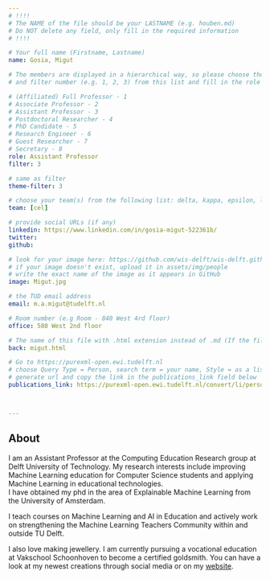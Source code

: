 ```yaml
---
# !!!!
# The NAME of the file should be your LASTNAME (e.g. houben.md)
# Do NOT delete any field, only fill in the required information
# !!!! 

# Your full name (Firstname, Lastname)
name: Gosia, Migut

# The members are displayed in a hierarchical way, so please choose the role (e.g. Full Professor, Assistant Professor etc) 
# and filter number (e.g. 1, 2, 3) from this list and fill in the role and filter from below:

# (Affiliated) Full Professor - 1
# Associate Professor - 2
# Assistant Professor - 3
# Postdoctoral Researcher - 4
# PhD Candidate - 5
# Research Engineer - 6 
# Guest Researcher - 7
# Secretary - 8
role: Assistant Professor
filter: 3

# same as filter
theme-filter: 3

# choose your team(s) from the following list: delta, kappa, epsilon, lambda, cel
team: [cel]

# provide social URLs (if any)
linkedin: https://www.linkedin.com/in/gosia-migut-522361b/
twitter: 
github: 

# look for your image here: https://github.com/wis-delft/wis-delft.github.io/tree/master/assets/img/people 
# if your image doesn't exist, upload it in assets/img/people 
# write the exact name of the image as it appears in GitHub  
image: Migut.jpg

# the TUD email address
email: m.a.migut@tudelft.nl

# Room number (e.g Room - 840 West 4rd floor)
office: 580 West 2nd floor

# The name of this file with .html extension instead of .md (If the filename is ionescu.md, the "back" field will be ionescu.html)
back: migut.html

# Go to https://purexml-open.ewi.tudelft.nl 
# choose Query Type = Person, search term = your name, Style = as a list
# generate url and copy the link in the publications_link field below
publications_link: https://purexml-open.ewi.tudelft.nl/convert/li/persons/36a81900-2be5-4a34-809f-9135c1bc841f



---
```


## About
I am an Assistant Professor at the Computing Education Research group at Delft University of Technology. My research interests include improving Machine Learning education for Computer Science students and applying Machine Learning in educational technologies.  
I have obtained my phd in the area of Explainable Machine Learning from the University of Amsterdam.

I teach courses on Machine Learning and AI in Education and actively work on strengthening the Machine Learning Teachers Community within and outside TU Delft. 

I also love making jewellery. I am currently pursuing a vocational education at Vakschool Schoonhoven to become a certified goldsmith. You can have a look at my newest creations through social media or on my [website](http://www.gosiamigut.com).





